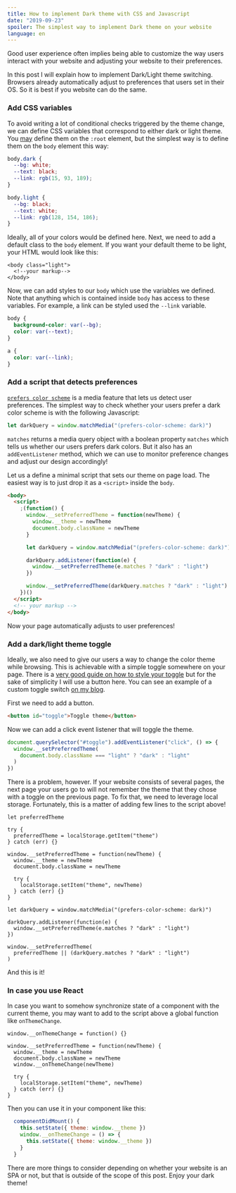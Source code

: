 ```yaml
---
title: How to implement Dark theme with CSS and Javascript
date: "2019-09-23"
spoiler: The simplest way to implement Dark theme on your website
language: en
---
```


Good user experience often implies being able to customize the way users interact with your website and adjusting your website to their preferences.

In this post I will explain how to implement Dark/Light theme switching. Browsers already automatically adjust to preferences that users set in their OS. So it is best if you website can do the same.

### Add CSS variables

To avoid writing a lot of conditional checks triggered by the theme change, we can define CSS variables that correspond to either dark or light theme. You [may](https://dev.to/ananyaneogi/create-a-dark-light-mode-switch-with-css-variables-34l8) define them on the `:root` element, but the simplest way is to define them on the `body` element this way:

```css
body.dark {
  --bg: white;
  --text: black;
  --link: rgb(15, 93, 189);
}

body.light {
  --bg: black;
  --text: white;
  --link: rgb(128, 154, 186);
}
```

Ideally, all of your colors would be defined here. Next, we need to add a default class to the `body` element. If you want your default theme to be light, your HTML would look like this:

```html{1}
<body class="light">
  <!--your markup-->
</body>
```

Now, we can add styles to our `body` which use the variables we defined. Note that anything which is contained inside `body` has access to these variables. For example, a link can be styled used the `--link` variable.

```css
body {
  background-color: var(--bg);
  color: var(--text);
}

a {
  color: var(--link);
}
```

### Add a script that detects preferences

[`prefers color scheme`](https://developer.mozilla.org/en-US/docs/Web/CSS/@media/prefers-color-scheme) is a media feature that lets us detect user preferences. The simplest way to check whether your users prefer a dark color scheme is with the following Javascript:

```javascript
let darkQuery = window.matchMedia("(prefers-color-scheme: dark)")
```

`matches` returns a media query object with a boolean property `matches` which tells us whether our users prefers dark colors. But it also has an `addEventListener` method, which we can use to monitor preference changes and adjust our design accordingly!

Let us a define a minimal script that sets our theme on page load. The easiest way is to just drop it as a `<script>` inside the `body`.

```html
<body>
  <script>
    ;(function() {
      window.__setPreferredTheme = function(newTheme) {
        window.__theme = newTheme
        document.body.className = newTheme
      }

      let darkQuery = window.matchMedia("(prefers-color-scheme: dark)")

      darkQuery.addListener(function(e) {
        window.__setPreferredTheme(e.matches ? "dark" : "light")
      })

      window.__setPreferredTheme(darkQuery.matches ? "dark" : "light")
    })()
  </script>
  <!-- your markup -->
</body>
```

Now your page automatically adjusts to user preferences!

### Add a dark/light theme toggle

Ideally, we also need to give our users a way to change the color theme while browsing. This is achievable with a simple toggle somewhere on your page. There is a [very good guide on how to style your toggle](https://www.w3schools.com/howto/howto_css_switch.asp) but for the sake of simplicity I will use a button here. You can see an example of a custom toggle switch [on my blog](https://phantasiai.dev/).

First we need to add a button.

```html
<button id="toggle">Toggle theme</button>
```

Now we can add a click event listener that will toggle the theme.

```javascript
document.querySelector("#toggle").addEventListener("click", () => {
  window.__setPreferredTheme(
    document.body.className === "light" ? "dark" : "light"
  )
})
```

There is a problem, however. If your website consists of several pages, the next page your users go to will not remember the theme that they chose with a toggle on the previous page. To fix that, we need to leverage local storage. Fortunately, this is a matter of adding few lines to the script above!

```javascript{1,3-5,11-13,23}
let preferredTheme

try {
  preferredTheme = localStorage.getItem("theme")
} catch (err) {}

window.__setPreferredTheme = function(newTheme) {
  window.__theme = newTheme
  document.body.className = newTheme

  try {
    localStorage.setItem("theme", newTheme)
  } catch (err) {}
}

let darkQuery = window.matchMedia("(prefers-color-scheme: dark)")

darkQuery.addListener(function(e) {
  window.__setPreferredTheme(e.matches ? "dark" : "light")
})

window.__setPreferredTheme(
  preferredTheme || (darkQuery.matches ? "dark" : "light")
)
```

And this is it!

### In case you use React

In case you want to somehow synchronize state of a component with the current theme, you may want to add to the script above a global function like `onThemeChange`.

```javascript{1,6}
window.__onThemeChange = function() {}

window.__setPreferredTheme = function(newTheme) {
  window.__theme = newTheme
  document.body.className = newTheme
  window.__onThemeChange(newTheme)

  try {
    localStorage.setItem("theme", newTheme)
  } catch (err) {}
}
```

Then you can use it in your component like this:

```javascript
  componentDidMount() {
    this.setState({ theme: window.__theme })
    window.__onThemeChange = () => {
      this.setState({ theme: window.__theme })
    }
  }
```

There are more things to consider depending on whether your website is an SPA or not, but that is outside of the scope of this post. Enjoy your dark theme!
